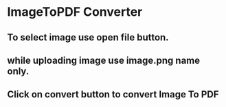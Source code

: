 # ImageToPDF Converter

## To select image use open file button.

## while uploading image use image.png name only.

## Click on convert button to convert Image To PDF
